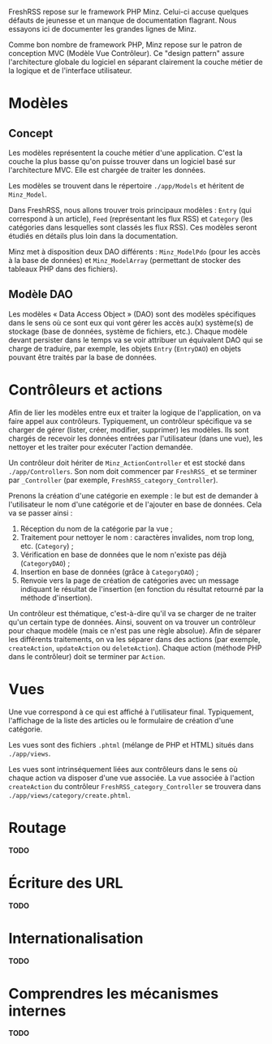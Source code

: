 FreshRSS repose sur le framework PHP Minz. Celui-ci accuse quelques défauts de jeunesse et un manque de documentation flagrant. Nous essayons ici de documenter les grandes lignes de Minz.

Comme bon nombre de framework PHP, Minz repose sur le patron de conception MVC (Modèle Vue Contrôleur). Ce "design pattern" assure l'architecture globale du logiciel en séparant clairement la couche métier de la logique et de l'interface utilisateur.

# Modèles

## Concept

Les modèles représentent la couche métier d'une application. C'est la couche la plus basse qu'on puisse trouver dans un logiciel basé sur l'architecture MVC. Elle est chargée de traiter les données.

Les modèles se trouvent dans le répertoire `./app/Models` et héritent de `Minz_Model`.

Dans FreshRSS, nous allons trouver trois principaux modèles : `Entry` (qui correspond à un article), `Feed` (représentant les flux RSS) et `Category` (les catégories dans lesquelles sont classés les flux RSS). Ces modèles seront étudiés en détails plus loin dans la documentation.

Minz met à disposition deux DAO différents : `Minz_ModelPdo` (pour les accès à la base de données) et `Minz_ModelArray` (permettant de stocker des tableaux PHP dans des fichiers).

## Modèle DAO

Les modèles « Data Access Object » (DAO) sont des modèles spécifiques dans le sens où ce sont eux qui vont gérer les accès au(x) système(s) de stockage (base de données, système de fichiers, etc.). Chaque modèle devant persister dans le temps va se voir attribuer un équivalent DAO qui se charge de traduire, par exemple, les objets `Entry` (`EntryDAO`) en objets pouvant être traités par la base de données.

# Contrôleurs et actions

Afin de lier les modèles entre eux et traiter la logique de l'application, on va faire appel aux contrôleurs. Typiquement, un contrôleur spécifique va se charger de gérer (lister, créer, modifier, supprimer) les modèles. Ils sont chargés de recevoir les données entrées par l'utilisateur (dans une vue), les nettoyer et les traiter pour exécuter l'action demandée.

Un contrôleur doit hériter de `Minz_ActionController` et est stocké dans `./app/Controllers`. Son nom doit commencer par `FreshRSS_` et se terminer par `_Controller` (par exemple, `FreshRSS_category_Controller`).

Prenons la création d'une catégorie en exemple : le but est de demander à l'utilisateur le nom d'une catégorie et de l'ajouter en base de données. Cela va se passer ainsi :

1. Réception du nom de la catégorie par la vue ;
2. Traitement pour nettoyer le nom : caractères invalides, nom trop long, etc. (`Category`) ;
3. Vérification en base de données que le nom n'existe pas déjà (`CategoryDAO`) ;
4. Insertion en base de données (grâce à `CategoryDAO`) ;
5. Renvoie vers la page de création de catégories avec un message indiquant le résultat de l'insertion (en fonction du résultat retourné par la méthode d'insertion).

Un contrôleur est thématique, c'est-à-dire qu'il va se charger de ne traiter qu'un certain type de données. Ainsi, souvent on va trouver un contrôleur pour chaque modèle (mais ce n'est pas une règle absolue). Afin de séparer les différents traitements, on va les séparer dans des actions (par exemple, `createAction`, `updateAction` ou `deleteAction`). Chaque action (méthode PHP dans le contrôleur) doit se terminer par `Action`.

# Vues

Une vue correspond à ce qui est affiché à l'utilisateur final. Typiquement, l'affichage de la liste des articles ou le formulaire de création d'une catégorie.

Les vues sont des fichiers `.phtml` (mélange de PHP et HTML) situés dans `./app/views`.

Les vues sont intrinséquement liées aux contrôleurs dans le sens où chaque action va disposer d'une vue associée. La vue associée à l'action `createAction` du contrôleur `FreshRSS_category_Controller` se trouvera dans `./app/views/category/create.phtml`.

# Routage

**TODO**

# Écriture des URL

**TODO**

# Internationalisation

**TODO**

# Comprendres les mécanismes internes

**TODO**
